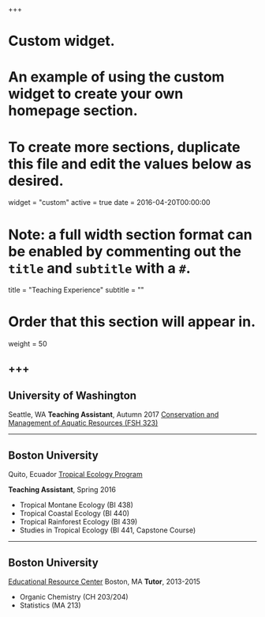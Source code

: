 +++
# Custom widget.
# An example of using the custom widget to create your own homepage section.
# To create more sections, duplicate this file and edit the values below as desired.
widget = "custom"
active = true
date = 2016-04-20T00:00:00

# Note: a full width section format can be enabled by commenting out the `title` and `subtitle` with a `#`.
title = "Teaching Experience"
subtitle = ""

# Order that this section will appear in.
weight = 50

+++
---
University of Washington
---
Seattle, WA
**Teaching Assistant**, Autumn 2017
[Conservation and Management of Aquatic Resources (FSH 323)](https://fish.uw.edu/wp-content/uploads/sites/4/2019/08/Syllabus-FISH323_AUT2018.pdf)

---
Boston University
---
Quito, Ecuador
[Tropical Ecology Program](https://www.bu.edu/cecb/tep/)

**Teaching Assistant**, Spring 2016
  - Tropical Montane Ecology (BI 438)
  - Tropical Coastal Ecology (BI 440)
  - Tropical Rainforest Ecology (BI 439)
  - Studies in Tropical Ecology (BI 441, Capstone Course)

---
Boston University
---
[Educational Resource Center](https://www.bu.edu/erc/)
Boston, MA
**Tutor**, 2013-2015
  - Organic Chemistry (CH 203/204)
  - Statistics (MA 213)
